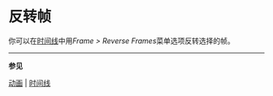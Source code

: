 # 反转帧

你可以在[时间线](timeline.md)中用*Frame > Reverse Frames*菜单选项反转选择的帧。

---

**参见**

[动画](animation.md) | [时间线](timeline.md)
